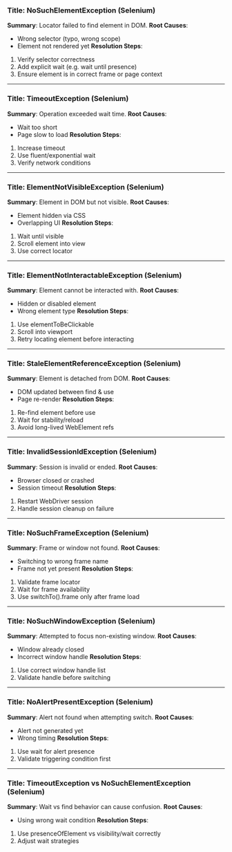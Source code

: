 ### Title: NoSuchElementException (Selenium)
**Summary**: Locator failed to find element in DOM.
**Root Causes**:
- Wrong selector (typo, wrong scope)
- Element not rendered yet
**Resolution Steps**:
1. Verify selector correctness
2. Add explicit wait (e.g. wait until presence)
3. Ensure element is in correct frame or page context
---
### Title: TimeoutException (Selenium)
**Summary**: Operation exceeded wait time.
**Root Causes**:
- Wait too short
- Page slow to load
**Resolution Steps**:
1. Increase timeout
2. Use fluent/exponential wait
3. Verify network conditions
---
### Title: ElementNotVisibleException (Selenium)
**Summary**: Element in DOM but not visible.
**Root Causes**:
- Element hidden via CSS
- Overlapping UI
**Resolution Steps**:
1. Wait until visible
2. Scroll element into view
3. Use correct locator
---
### Title: ElementNotInteractableException (Selenium)
**Summary**: Element cannot be interacted with.
**Root Causes**:
- Hidden or disabled element
- Wrong element type
**Resolution Steps**:
1. Use elementToBeClickable
2. Scroll into viewport
3. Retry locating element before interacting
---
### Title: StaleElementReferenceException (Selenium)
**Summary**: Element is detached from DOM.
**Root Causes**:
- DOM updated between find & use
- Page re-render
**Resolution Steps**:
1. Re-find element before use
2. Wait for stability/reload
3. Avoid long-lived WebElement refs
---
### Title: InvalidSessionIdException (Selenium)
**Summary**: Session is invalid or ended.
**Root Causes**:
- Browser closed or crashed
- Session timeout
**Resolution Steps**:
1. Restart WebDriver session
2. Handle session cleanup on failure
---
### Title: NoSuchFrameException (Selenium)
**Summary**: Frame or window not found.
**Root Causes**:
- Switching to wrong frame name
- Frame not yet present
**Resolution Steps**:
1. Validate frame locator
2. Wait for frame availability
3. Use switchTo().frame only after frame load
---
### Title: NoSuchWindowException (Selenium)
**Summary**: Attempted to focus non-existing window.
**Root Causes**:
- Window already closed
- Incorrect window handle
**Resolution Steps**:
1. Use correct window handle list
2. Validate handle before switching
---
### Title: NoAlertPresentException (Selenium)
**Summary**: Alert not found when attempting switch.
**Root Causes**:
- Alert not generated yet
- Wrong timing
**Resolution Steps**:
1. Use wait for alert presence
2. Validate triggering condition first
---
### Title: TimeoutException vs NoSuchElementException (Selenium)
**Summary**: Wait vs find behavior can cause confusion.
**Root Causes**:
- Using wrong wait condition
**Resolution Steps**:
1. Use presenceOfElement vs visibility/wait correctly
2. Adjust wait strategies